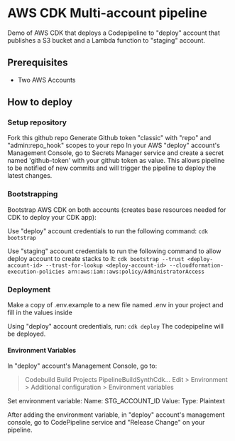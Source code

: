 # AWS CDK Multi-account pipeline

Demo of AWS CDK that deploys a Codepipeline to "deploy" account that publishes a S3 bucket and a Lambda function to "staging" account.

## Prerequisites
- Two AWS Accounts

## How to deploy 

### Setup repository
Fork this github repo
Generate Github token "classic" with "repo" and "admin:repo_hook" scopes to your repo
In your AWS "deploy" account's Management Console, go to Secrets Manager service and create a secret named 'github-token' with your github token as value. This allows pipeline to be notified of new commits and will trigger the pipeline to deploy the latest changes.

### Bootstrapping
Bootstrap AWS CDK on both accounts (creates base resources needed for CDK to deploy your CDK app):

Use "deploy" account credentials to run the following command:
`cdk bootstrap` 

Use "staging" account credentials to run the following command to allow deploy account to create stacks to it:
`cdk bootstrap --trust <deploy-account-id> --trust-for-lookup <deploy-account-id> --cloudformation-execution-policies arn:aws:iam::aws:policy/AdministratorAccess`

### Deployment

Make a copy of .env.example to a new file named .env in your project and fill in the values inside

Using "deploy" account credentials, run:
`cdk deploy`
The codepipeline will be deployed.

#### Environment Variables
In "deploy" account's Management Console, go to:

> Codebuild
 > Build Projects
  > PipelineBuildSynthCdk...
   > Edit
    > Environment
     > Additional configuration
      > Environment variables

Set environment variable:
Name: STG_ACCOUNT_ID
Value: <your-staging-account-id>
Type: Plaintext
    
After adding the environment variable, in "deploy" account's management console, go to CodePipeline service and "Release Change" on your pipeline. 
